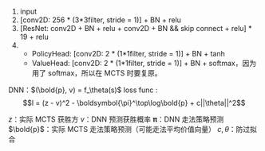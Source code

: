 1. input
2. [conv2D: 256 * (3*3filter, stride = 1)] + BN + relu
3. [ResNet: conv2D + BN + relu + conv2D + BN && skip connect + relu] * 19 + relu
4. + PolicyHead: [conv2D: 2 * (1*1filter, stride = 1)] + BN + tanh
   + ValueHead: [conv2D: 2 * (1*1filter, stride = 1)] + BN + softmax，因为用了 softmax，所以在 MCTS 时要复原。

DNN：$(\bold{p}, v) = f_\theta(s)$
loss func : $$l = (z - v)^2 - \boldsymbol{\pi}^\top\log\bold{p} + c||\theta||^2$$

$z$：实际 MCTS 获胜方
$v$：DNN 预测获胜概率
$\boldsymbol{\pi}$：DNN 走法策略预测
$\bold{p}$：实际 MCTS 走法策略预测（可能走法平均价值向量）
$c, \theta$：防过拟合